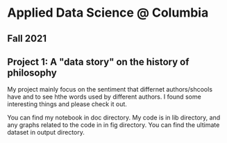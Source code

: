 # Applied Data Science @ Columbia
## Fall 2021
## Project 1: A "data story" on the history of philosophy

My project mainly focus on the sentiment that differnet authors/shcools have and to see hthe words used by different authors. I found some interesting things and please check it out.

You can find my notebook in doc directory.
My code is in lib directory, and any graphs related to the code in in fig directory.
You can find the ultimate dataset in output directory.
